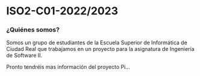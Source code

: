 # ISO2-C01-2022/2023
### ¿Quiénes somos?
Somos un grupo de estudiantes de la Escuela Superior de Informática de Ciudad Real que trabajamos en un proyecto para la asignatura de Ingeniería de Software II.

Pronto tendréis mas información del proyecto Pi...
